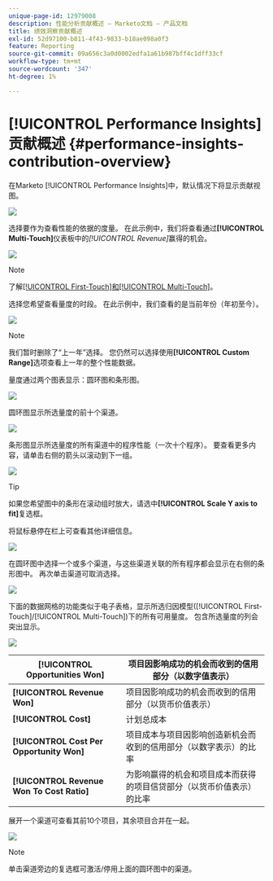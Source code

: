 ```yaml
---
unique-page-id: 12979008
description: 性能分析贡献概述 — Marketo文档 — 产品文档
title: 绩效洞察贡献概述
exl-id: 52d97100-b811-4f43-9833-b18ae098a0f3
feature: Reporting
source-git-commit: 09a656c3a0d0002edfa1a61b987bff4c1dff33cf
workflow-type: tm+mt
source-wordcount: '347'
ht-degree: 1%

---
```


# [!UICONTROL Performance Insights]贡献概述 {#performance-insights-contribution-overview}

在Marketo [!UICONTROL Performance Insights]中，默认情况下将显示贡献视图。

![](assets/one-1.png)

选择要作为查看性能的依据的度量。 在此示例中，我们将查看通过&#x200B;**[!UICONTROL Multi-Touch]**&#x200B;仪表板中的&#x200B;_[!UICONTROL Revenue]_&#x200B;赢得的机会。

![](assets/2.png)

>[!NOTE]
>
>了解[[!UICONTROL First-Touch]和[!UICONTROL Multi-Touch]](/help/marketo/product-docs/reporting/revenue-cycle-analytics/revenue-tools/attribution/understanding-attribution.md)。

选择您希望查看量度的时段。 在此示例中，我们查看的是当前年份（年初至今）。

![](assets/3-1.png)

>[!NOTE]
>
>我们暂时删除了“上一年”选择。 您仍然可以选择使用&#x200B;**[!UICONTROL Custom Range]**&#x200B;选项查看上一年的整个性能数据。

量度通过两个图表显示：圆环图和条形图。

![](assets/four.png)

圆环图显示所选量度的前十个渠道。

![](assets/5-1.png)

条形图显示所选量度的所有渠道中的程序性能（一次十个程序）。 要查看更多内容，请单击右侧的箭头以滚动到下一组。

![](assets/six.png)

>[!TIP]
>
>如果您希望图中的条形在滚动组时放大，请选中&#x200B;**[!UICONTROL Scale Y axis to fit]**&#x200B;复选框。

将鼠标悬停在栏上可查看其他详细信息。

![](assets/seven.png)

在圆环图中选择一个或多个渠道，与这些渠道关联的所有程序都会显示在右侧的条形图中。 再次单击渠道可取消选择。

![](assets/eight.png)

下面的数据网格的功能类似于电子表格，显示所选归因模型([!UICONTROL First-Touch]/[!UICONTROL Multi-Touch])下的所有可用量度。 包含所选量度的列会突出显示。

![](assets/9.png)

| **[!UICONTROL Opportunities Won]** | 项目因影响成功的机会而收到的信用部分（以数字值表示） |
|---|---|
| **[!UICONTROL Revenue Won]** | 项目因影响成功的机会而收到的信用部分（以货币价值表示） |
| **[!UICONTROL Cost]** | 计划总成本 |
| **[!UICONTROL Cost Per Opportunity Won]** | 项目成本与项目因影响创造新机会而收到的信用部分（以数字表示）的比率 |
| **[!UICONTROL Revenue Won To Cost Ratio]** | 为影响赢得的机会和项目成本而获得的项目信贷部分（以货币价值表示）的比率 |

展开一个渠道可查看其前10个项目，其余项目合并在一起。

![](assets/10.png)

>[!NOTE]
>
>单击渠道旁边的复选框可激活/停用上面的圆环图中的渠道。
